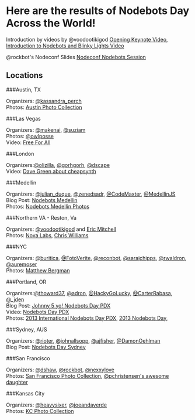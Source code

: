 # Here are the results of Nodebots Day Across the World!

Introduction by videos by @voodootikigod [Opening Keynote
Video](http://www.youtube.com/watch?v=zEn4Pj3XqE8i), [Introduction to
Nodebots and Blinky Lights
Video](http://www.youtube.com/watch?v=ndKQ7f7JMlg)

@rockbot's Nodeconf Slides [Nodeconf Nodebots
Session](https://speakerdeck.com/rockbot/nodeconf-nodebots-session)


## Locations


###Austin, TX

Organizers: [@kassandra_perch](https://twitter.com/kassandra_perch)<br>
Photos: [Austin Photo
Collection](http://www.flickr.com/photos/pierceray/sets/72157634817739973/)


###Las Vegas

Organizers: [@makenai](https://twitter.com/makenai),
[@suziam](https://twitter.com/suziam)<br>
Photos:
[@owlposse](http://www.flickr.com/photos/owlposse/sets/72157634838126566/)<br> 
Video: [Free For
All](http://www.mobypicture.com/user/makenai/view/15705817)


###London

Organizers:[@olizilla](https://twitter.com/olizilla),
[@gorhgorh](https://twitter.com/gorhgorh),
[@dscape](https://twitter.com/dscape)<br>
Video: [Dave Green about
cheapsynth](https://www.youtube.com/watch?v=vej5IeLZiDM)


###Medellin

Organizers:  [@julian_duque](https://twitter.com/julian_duque),
[@zenedsadr](https://twitter.com/zenedsadr),
[@CodeMaxter](https://twitter.com/CodeMaxter),
[@MedellinJS](https://twitter.com/medellinjs)<br>
Blog Post: [Nodebots
Medellin](http://nodebotsmed.tumblr.com/post/56748182048/nace-nodebots-medellin)<br>
Photos: [Nodebots Medellin
Photos](https://www.dropbox.com/sh/bd0pkpads6johaz/2mV9bUwcp9) 


###Northern VA - Reston, Va

Organizers:  [@voodootikigod](https://twitter.com/voodootikigod) and
[Eric Mitchell](http://twitter.com/ericmitchell1)<br/>
Photos: [Nova
Labs](https://plus.google.com/101146091795041044262/posts/chmw8DoRy5X),
[Chris
Williams](https://plus.google.com/103300350874263468636/posts/G7c28Cqvfqy)


###NYC

Organizers: [@buritica](https://twitter.com/buritica),
[@FotoVerite](https://twitter.com/FotoVerite),
[@reconbot](https://twitter.com/reconbot),
[@sarajchipps](https://twitter.com/sarajchipps),
[@rwaldron](https://twitter.com/rwaldron),
[@auremoser](https://twitter.com/auremoser)<br>
Photos: [Matthew
Bergman](http://www.flickr.com/photos/matthewbergman/sets/72157634854242026/) 


###Portland, OR

Organizers:[@thoward37](https://twitter.com/thoward37),
[@adron](https://twitter.com/adron),
[@HackyGoLucky](https://twitter.com/hackygolucky),
[@CarterRabasa](https://twitter.com/carterrabasa),
[@_jden](https://twitter.com/_jden)<br>
Blog Post: [Johnny 5 yo! Nodebots Day PDX](http://compositecode.com/2013/07/27/johnny-5-yo-nodebots-day-pdx/)<br>
Video: [Nodebots Day PDX](http://vimeo.com/channels/567137)<br>
Photos: [2013 International Nodebots Day
PDX](https://plus.google.com/photos/105987041149418525390/albums/5906101064266574257), [2013 Nodebots Day](https://www.dropbox.com/sh/p11x9w7w9i18kb5/ba9tav8Knn), 


###Sydney, AUS

Organizers: [@rioter](https://twitter.com/rioter),
[@johnallsopp](https://twitter.com/johnallsopp),
[@ajfisher](https://twitter.com/ajfisher),
[@DamonOehlman](https://twitter.com/DamonOehlman)<br>
Blog Post: [Nodebots Day
Sydney](http://alchemycs.github.io/2013/07/31/Nodebots-Day-Sydney.html)


###San Francisco

Organizers:  [@dshaw](https://twitter.com/dshaw),
[@rockbot](https://twitter.com/rockbot),
[@nexxylove](https://twitter.com/nexxylove)<br>
Photos: [San Francisco Photo
Collection](https://plus.google.com/106106671604413824025/posts/3w5TieZZWLK), [@pchristensen's awesome daughter](https://twitter.com/christensenp/status/361345541814222849/photo/1) 

###Kansas City

Organizers:  [@heavysixer](https://twitter.com/heavysixer),
[@joeandaverde](https://twitter.com/joeandaverde)<br/>
Photos: [KC Photo Collection](http://www.meetup.com/nodekc/photos/16347482/264336252/)